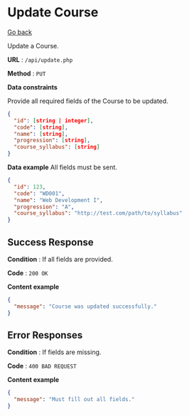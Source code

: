 # Update Course

[Go back](../../README.md)

Update a Course.

**URL** : `/api/update.php`

**Method** : `PUT`

**Data constraints**

Provide all required fields of the Course to be updated.

```json
{
  "id": [string | integer],
  "code": [string],
  "name": [string],
  "progression": [string],
  "course_syllabus": [string]
}
```

**Data example** All fields must be sent.

```json
{
  "id": 123,
  "code": "WD001",
  "name": "Web Development I",
  "progression": "A",
  "course_syllabus": "http://test.com/path/to/syllabus"
}
```

## Success Response

**Condition** : If all fields are provided.

**Code** : `200 OK`

**Content example**

```json
{
  "message": "Course was updated successfully."
}
```

## Error Responses

**Condition** : If fields are missing.

**Code** : `400 BAD REQUEST`

**Content example**

```json
{
  "message": "Must fill out all fields."
}
```
